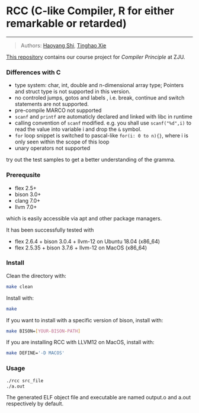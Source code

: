 # RCC (C-like Compiler, R for either remarkable or retarded)

---

> Authors: [Haoyang Shi](https://github.com/Luke-Skycrawler), [Tinghao Xie](http://vtu.life)

[This repository](https://github.com/Luke-Skycrawler/rcc) contains our course project for *Compiler Principle* at ZJU.

### Differences with C

* type system: char, int, double and n-dimensional array type; Pointers and struct type is not supported in this version.
* no controled jumps, gotos and labels , i.e. break, continue and switch statements are not supported.
* pre-compile MARCO not supported
* `scanf` and `printf` are automaticly declared and linked with libc in runtime
* calling convention of `scanf` modified. e.g. you shall use `scanf("%d",i)` to read the value into variable i and drop the `&` symbol. 
* `for` loop snippet is switched to pascal-like `for(i: 0 to n){}`, where i is only seen within the scope of this loop 
* unary operators not supported

try out the test samples to get a better understanding of the gramma. 

### Prerequsite

* flex 2.5+
* bison 3.0+
* clang 7.0+
* llvm 7.0+

which is easily accessible via apt and other package managers.  

It has been successfully tested with
* flex 2.6.4 + bison 3.0.4 + llvm-12 on Ubuntu 18.04 (x86_64)
* flex 2.5.35 + bison 3.7.6 + llvm-12 on MacOS (x86_64)

### Install

Clean the directory with:
```bash
make clean
```

Install with:
```bash
make
```

If you want to install with a specific version of bison, install with:
```bash
make BISON=[YOUR-BISON-PATH]
```

If you are installing RCC with LLVM12 on MacOS, install with:
```bash
make DEFINE='-D MACOS'
```

### Usage

```bash
./rcc src_file
./a.out
```
The generated ELF object file and executable are named output.o and a.out respectively by default. 
